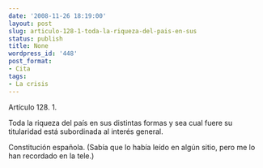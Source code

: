 ```yaml
---
date: '2008-11-26 18:19:00'
layout: post
slug: articulo-128-1-toda-la-riqueza-del-pais-en-sus
status: publish
title: None
wordpress_id: '448'
post_format:
- Cita
tags:
- La crisis
---
```


Artículo 128. 1.   

Toda la riqueza del país en sus distintas formas y sea cual fuere su titularidad está subordinada al interés general.

Constitución española. (Sabía que lo había leído en algún sitio, pero me lo han recordado en la tele.)
